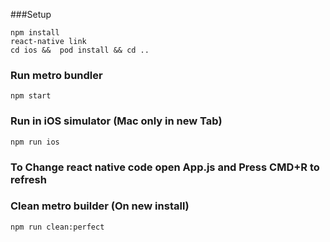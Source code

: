 ###Setup

```
npm install
react-native link
cd ios &&  pod install && cd ..
```

### Run metro bundler
```
npm start
```

### Run in iOS simulator (Mac only in new Tab)

```
npm run ios
```

### To Change react native code open App.js and Press CMD+R to refresh


### Clean metro builder (On new install)
```
npm run clean:perfect
```



